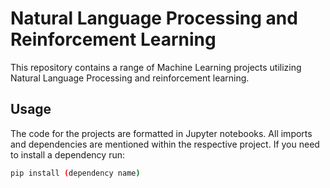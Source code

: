 # Natural Language Processing and Reinforcement Learning

This repository contains a range of Machine Learning projects utilizing Natural Language Processing and reinforcement learning.

## Usage

The code for the projects are formatted in Jupyter notebooks. 
All imports and dependencies are mentioned within the respective project. 
If you need to install a dependency run:

```bash
pip install (dependency name)
```